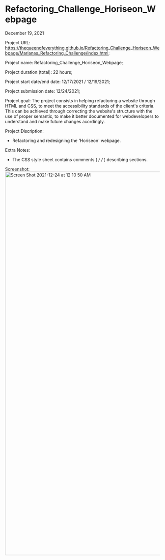 # Refactoring_Challenge_Horiseon_Webpage

December 19,  2021

Project URL: https://thequeenofeverything.github.io/Refactoring_Challenge_Horiseon_Webpage/Marianas_Refactoring_Challenge/index.html;


Project name: Refactoring_Challenge_Horiseon_Webpage;


Project duration (total): 22 hours;


Project start date/end date: 12/17/2021 / 12/19/2021;


Project submission date: 12/24/2021;


Project goal: The project consists in helping refactoring a website through HTML and CSS, to meet the accessibility standards of the client's criteria. This can be achieved through correcting the website's structure with the use of proper semantic, to make it better documented for webdevelopers to understand and make future changes acordingly.



Project Discription:
- Refactoring and redesigning the 'Horiseon' webpage. 




Extra Notes:
- The CSS style sheet contains comments ( */ /* ) describing sections.


Screenshot:
<img width="1249" alt="Screen Shot 2021-12-24 at 12 10 50 AM" src="https://user-images.githubusercontent.com/65464431/147425197-959bf46a-26cc-4d3f-be8d-1dab990eac9f.png">
